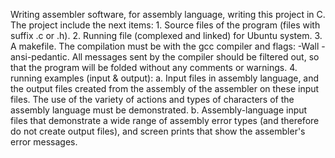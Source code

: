 Writing assembler software, for assembly language, writing this project in C.
The project include the next items:
	1.	Source files of the program (files with suffix .c or .h).
	2.	Running file (complexed and linked) for Ubuntu system.
	3.	A makefile. The compilation must be with the gcc compiler and flags: -Wall -ansi-pedantic. All messages sent by the compiler should be filtered out, so that         the program will be folded without any comments or warnings.
	4.	running examples (input & output):
	    a.	Input files in assembly language, and the output files created from the assembly of the assembler on these input files. The use of the variety of actions           and types of characters of the assembly language must be demonstrated.
	    b.	Assembly-language input files that demonstrate a wide range of assembly error types (and therefore do not create output files), and screen prints that               show the assembler's error messages.
